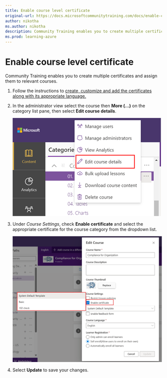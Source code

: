 ```yaml
---
title: Enable course level certificate 
original-url: https://docs.microsoftcommunitytraining.com/docs/enable-course-level-certificate
author: nikotha
ms.author: nikotha
description: Community Training enables you to create multiple certificates and assign them to the relevant courses.
ms.prod: learning-azure
---
```


# Enable course level certificate

Community Training enables you to create multiple certificates and assign them to relevant courses.

1. Follow the instructions to [create, customize and add the certificates along with its appropriate language.](../settings/customize-the-certificate-template.md)
1. In the administrator view select the course then **More (...)** on the category list pane, then select **Edit course details**.

    ![Create, customize and add the certificates](../media/image%28382%29.png)

1. Under *Course Settings*, check **Enable certificate** and select the appropriate certificate for the course category from the dropdown list.

    ![select certificate ](../media/select%20certificate%20.png)

1. Select **Update** to save your changes.
